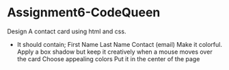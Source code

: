 # Assignment6-CodeQueen


Design A contact card using html and css.
- It should contain;
First Name
Last Name
Contact (email)
Make it colorful.
Apply a box shadow but keep it creatively when a mouse moves over the card
Choose appealing colors
Put it in the center of the page
